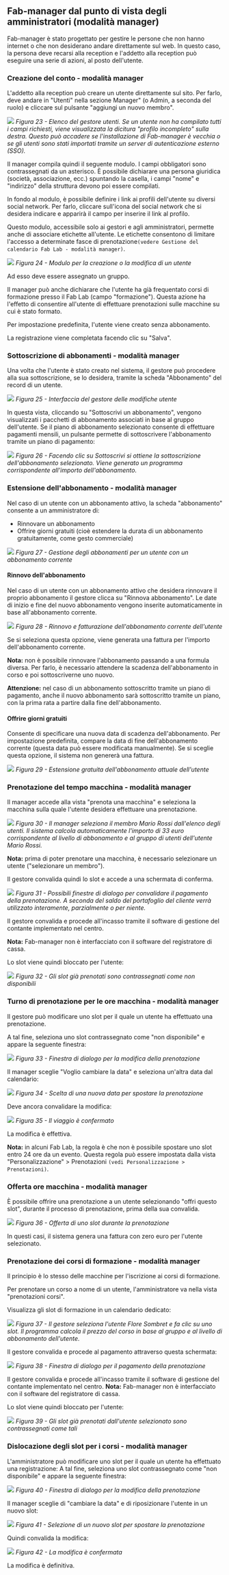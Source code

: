 
## Fab-manager dal punto di vista degli amministratori (modalità manager)

Fab-manager è stato progettato per gestire le persone che non hanno internet o che non desiderano andare direttamente sul web. In questo caso, la persona deve recarsi alla reception e l'addetto alla reception può eseguire una serie di azioni, al posto dell'utente.

### Creazione del conto - modalità manager

L'addetto alla reception può creare un utente direttamente sul sito. Per farlo, deve andare in "Utenti" nella sezione Manager" (o Admin, a seconda del ruolo) e cliccare sul pulsante "aggiungi un nuovo membro".

![](./images/23.jpg)
*Figura 23 - Elenco del gestore utenti. Se un utente non ha compilato tutti i campi richiesti, viene visualizzata la dicitura "profilo incompleto" sulla destra. Questo può accadere se l'installazione di Fab-manager è vecchia o se gli utenti sono stati importati tramite un server di autenticazione esterno (SSO).*

Il manager compila quindi il seguente modulo. I campi obbligatori sono contrassegnati da un asterisco. È possibile dichiarare una persona giuridica (società, associazione, ecc.) spuntando la casella, i campi "nome" e "indirizzo" della struttura devono poi essere compilati.

In fondo al modulo, è possibile definire i link ai profili dell'utente su diversi social network. Per farlo, cliccare sull'icona del social network che si desidera indicare e apparirà il campo per inserire il link al profilo.

Questo modulo, accessibile solo ai gestori e agli amministratori, permette anche di associare etichette all'utente. Le etichette consentono di limitare l'accesso a determinate fasce di prenotazione`(vedere Gestione del calendario Fab Lab - modalità manager)`.

![](./images/24.jpg)
*Figura 24 - Modulo per la creazione o la modifica di un utente*

Ad esso deve essere assegnato un gruppo.

Il manager può anche dichiarare che l'utente ha già frequentato corsi di formazione presso il Fab Lab (campo "formazione"). Questa azione ha l'effetto di consentire all'utente di effettuare prenotazioni sulle macchine su cui è stato formato.

Per impostazione predefinita, l'utente viene creato senza abbonamento.

La registrazione viene completata facendo clic su "Salva".

### Sottoscrizione di abbonamenti - modalità manager

Una volta che l'utente è stato creato nel sistema, il gestore può procedere alla sua sottoscrizione, se lo desidera, tramite la scheda "Abbonamento" del record di un utente.

![](./images/25.jpg)
*Figura 25 - Interfaccia del gestore delle modifiche utente*

In questa vista, cliccando su "Sottoscrivi un abbonamento", vengono visualizzati i pacchetti di abbonamento associati in base al gruppo dell'utente. Se il piano di abbonamento selezionato consente di effettuare pagamenti mensili, un pulsante permette di sottoscrivere l'abbonamento tramite un piano di pagamento:

![](./images/26.jpg)
*Figura 26 - Facendo clic su Sottoscrivi si ottiene la sottoscrizione dell'abbonamento selezionato. Viene generato un programma corrispondente all'importo dell'abbonamento.*

### Estensione dell'abbonamento - modalità manager

Nel caso di un utente con un abbonamento attivo, la scheda "abbonamento" consente a un amministratore di:
* Rinnovare un abbonamento
* Offrire giorni gratuiti (cioè estendere la durata di un abbonamento gratuitamente, come gesto commerciale)

![](./images/27.jpg)
*Figura 27 - Gestione degli abbonamenti per un utente con un abbonamento corrente*

#### Rinnovo dell'abbonamento

Nel caso di un utente con un abbonamento attivo che desidera rinnovare il proprio abbonamento il gestore clicca su "Rinnova abbonamento". Le date di inizio e fine del nuovo abbonamento vengono inserite automaticamente in base all'abbonamento corrente.

![](./images/28.jpg)
*Figura 28 - Rinnovo e fatturazione dell'abbonamento corrente dell'utente*

Se si seleziona questa opzione, viene generata una fattura per l'importo dell'abbonamento corrente.

**Nota:** non è possibile rinnovare l'abbonamento passando a una formula diversa. Per farlo, è necessario attendere la scadenza dell'abbonamento in corso e poi sottoscriverne uno nuovo.

**Attenzione:** nel caso di un abbonamento sottoscritto tramite un piano di pagamento, anche il nuovo abbonamento sarà sottoscritto tramite un piano, con la prima rata a partire dalla fine dell'abbonamento.

#### Offrire giorni gratuiti

Consente di specificare una nuova data di scadenza dell'abbonamento. Per impostazione predefinita, compare la data di fine dell'abbonamento corrente (questa data può essere modificata manualmente). Se si sceglie questa opzione, il sistema non genererà una fattura.

![](./images/29.jpg)
*Figura 29 - Estensione gratuita dell'abbonamento attuale dell'utente*

### Prenotazione del tempo macchina - modalità manager

Il manager accede alla vista "prenota una macchina" e seleziona la macchina sulla quale l'utente desidera effettuare una prenotazione.

![](./images/30.jpg)
*Figura 30 - Il manager seleziona il membro Mario Rossi dall'elenco degli utenti. Il sistema calcola automaticamente l'importo di 33 euro corrispondente al livello di abbonamento e al gruppo di utenti dell'utente Mario Rossi.*

**Nota:** prima di poter prenotare una macchina, è necessario selezionare un utente ("selezionare un membro").

Il gestore convalida quindi lo slot e accede a una schermata di conferma.

![](./images/31.jpg)
*Figura 31 - Possibili finestre di dialogo per convalidare il pagamento della prenotazione. A seconda del saldo del portafoglio del cliente verrà utilizzato interamente, parzialmente o per niente.*

Il gestore convalida e procede all'incasso tramite il software di gestione del contante implementato nel centro.

**Nota:** Fab-manager non è interfacciato con il software del registratore di cassa.

Lo slot viene quindi bloccato per l'utente:

![](./images/32jpg)
*Figura 32 - Gli slot già prenotati sono contrassegnati come non disponibili*

### Turno di prenotazione per le ore macchina - modalità manager

Il gestore può modificare uno slot per il quale un utente ha effettuato una prenotazione.

A tal fine, seleziona uno slot contrassegnato come "non disponibile" e appare la seguente finestra:

![](./images/33.jpg)
*Figura 33 - Finestra di dialogo per la modifica della prenotazione*

Il manager sceglie "Voglio cambiare la data" e seleziona un'altra data dal calendario:

![](./images/34.jpg)
*Figura 34 - Scelta di una nuova data per spostare la prenotazione*

Deve ancora convalidare la modifica:

![](./images/35.jpg)
*Figura 35 - Il viaggio è confermato*

La modifica è effettiva.

**Nota:** in alcuni Fab Lab, la regola è che non è possibile spostare uno slot entro 24 ore da un evento. Questa regola può essere impostata dalla vista "Personalizzazione" > Prenotazioni `(vedi Personalizzazione > Prenotazioni)`.

### Offerta ore macchina - modalità manager

È possibile offrire una prenotazione a un utente selezionando "offri questo slot", durante il processo di prenotazione, prima della sua convalida.

![](./images/36.jpg)
*Figura 36 - Offerta di uno slot durante la prenotazione*

In questi casi, il sistema genera una fattura con zero euro per l'utente selezionato.

### Prenotazione dei corsi di formazione - modalità manager

Il principio è lo stesso delle macchine per l'iscrizione ai corsi di formazione.

Per prenotare un corso a nome di un utente, l'amministratore va nella vista "prenotazioni corsi".

Visualizza gli slot di formazione in un calendario dedicato:

![](./images/37.jpg)
*Figura 37 - Il gestore seleziona l'utente Flore Sombret e fa clic su uno slot. Il programma calcola il prezzo del corso in base al gruppo e al livello di abbonamento dell'utente.*

Il gestore convalida e procede al pagamento attraverso questa schermata:

![](./images/38.jpg)
*Figura 38 - Finestra di dialogo per il pagamento della prenotazione*

Il gestore convalida e procede all'incasso tramite il software di gestione del contante implementato nel centro.
**Nota:** Fab-manager non è interfacciato con il software del registratore di cassa.

Lo slot viene quindi bloccato per l'utente:

![](./images/39.jpg)
*Figura 39 - Gli slot già prenotati dall'utente selezionato sono contrassegnati come tali*

### Dislocazione degli slot per i corsi - modalità manager

L'amministratore può modificare uno slot per il quale un utente ha effettuato una registrazione:
A tal fine, seleziona uno slot contrassegnato come "non disponibile" e appare la seguente finestra:

![](./images/40.jpg)
*Figura 40 - Finestra di dialogo per la modifica della prenotazione*

Il manager sceglie di "cambiare la data" e di riposizionare l'utente in un nuovo slot:

![](./images/41.jpg)
*Figura 41 - Selezione di un nuovo slot per spostare la prenotazione*

Quindi convalida la modifica:

![](./images/42.jpg)
*Figura 42 - La modifica è confermata*

La modifica è definitiva.